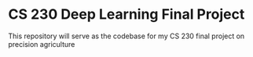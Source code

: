 # CS 230 Deep Learning Final Project

This repository will serve as the codebase for my CS 230 final project on precision agriculture
